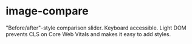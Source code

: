 # image-compare
 "Before/after"-style comparison slider. Keyboard accessible. Light DOM prevents CLS on Core Web Vitals and makes it easy to add styles.
